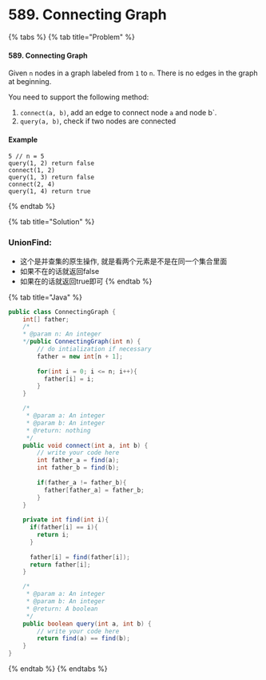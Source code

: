 # 589. Connecting Graph

{% tabs %}
{% tab title="Problem" %}
#### 589. Connecting Graph

Given `n` nodes in a graph labeled from `1` to `n`. There is no edges in the graph at beginning.

You need to support the following method:

1. `connect(a, b)`, add an edge to connect node `a` and node b\`.
2. `query(a, b)`, check if two nodes are connected

#### Example

```text
5 // n = 5
query(1, 2) return false
connect(1, 2)
query(1, 3) return false
connect(2, 4)
query(1, 4) return true
```
{% endtab %}

{% tab title="Solution" %}
### UnionFind:

* 这个是并查集的原生操作, 就是看两个元素是不是在同一个集合里面
* 如果不在的话就返回false
* 如果在的话就返回true即可
{% endtab %}

{% tab title="Java" %}
```java
public class ConnectingGraph {
    int[] father;
    /*
    * @param n: An integer
    */public ConnectingGraph(int n) {
        // do intialization if necessary
        father = new int[n + 1];
        
        for(int i = 0; i <= n; i++){
          father[i] = i;
        }
    }

    /*
     * @param a: An integer
     * @param b: An integer
     * @return: nothing
     */
    public void connect(int a, int b) {
        // write your code here
        int father_a = find(a);
        int father_b = find(b);
        
        if(father_a != father_b){
          father[father_a] = father_b;
        }
    }
    
    private int find(int i){
      if(father[i] == i){
        return i;
      }
      
      father[i] = find(father[i]);
      return father[i];
    }

    /*
     * @param a: An integer
     * @param b: An integer
     * @return: A boolean
     */
    public boolean query(int a, int b) {
        // write your code here
        return find(a) == find(b);
    }
}
```
{% endtab %}
{% endtabs %}

